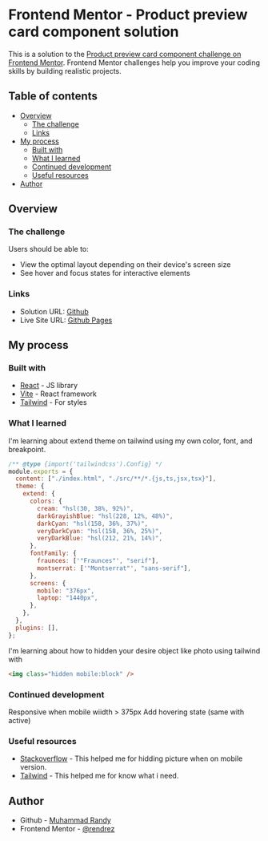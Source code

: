 # Frontend Mentor - Product preview card component solution

This is a solution to the [Product preview card component challenge on Frontend Mentor](https://www.frontendmentor.io/challenges/product-preview-card-component-GO7UmttRfa). Frontend Mentor challenges help you improve your coding skills by building realistic projects.

## Table of contents

- [Overview](#overview)
  - [The challenge](#the-challenge)
  - [Links](#links)
- [My process](#my-process)
  - [Built with](#built-with)
  - [What I learned](#what-i-learned)
  - [Continued development](#continued-development)
  - [Useful resources](#useful-resources)
- [Author](#author)

## Overview

### The challenge

Users should be able to:

- View the optimal layout depending on their device's screen size
- See hover and focus states for interactive elements

### Links

- Solution URL: [Github](https://github.com/rendrez/responsive-product-preview-card/tree/main)
- Live Site URL: [Github Pages](https://rendrez.github.io/responsive-product-preview-card/)

## My process

### Built with

- [React](https://reactjs.org/) - JS library
- [Vite](https://vitejs.dev/) - React framework
- [Tailwind](https://tailwindcss.com/) - For styles

### What I learned

I'm learning about extend theme on tailwind using my own color, font, and breakpoint.

```cjs
/** @type {import('tailwindcss').Config} */
module.exports = {
  content: ["./index.html", "./src/**/*.{js,ts,jsx,tsx}"],
  theme: {
    extend: {
      colors: {
        cream: "hsl(30, 38%, 92%)",
        darkGrayishBlue: "hsl(228, 12%, 48%)",
        darkCyan: "hsl(158, 36%, 37%)",
        veryDarkCyan: "hsl(158, 36%, 25%)",
        veryDarkBlue: "hsl(212, 21%, 14%)",
      },
      fontFamily: {
        fraunces: ['"Fraunces"', "serif"],
        montserrat: ['"Montserrat"', "sans-serif"],
      },
      screens: {
        mobile: "376px",
        laptop: "1440px",
      },
    },
  },
  plugins: [],
};
```

I'm learning about how to hidden your desire object like photo using tailwind with

```html
<img class="hidden mobile:block" />
```

### Continued development

Responsive when mobile wiidth > 375px
Add hovering state (same with active) 

### Useful resources

- [Stackoverflow](https://stackoverflow.com/) - This helped me for hidding picture when on mobile version.
- [Tailwind](https://tailwindcss.com/) - This helped me for know what i need.

## Author

- Github - [Muhammad Randy](https://github.com/rendrez)
- Frontend Mentor - [@rendrez](https://www.frontendmentor.io/profile/rendrez)
